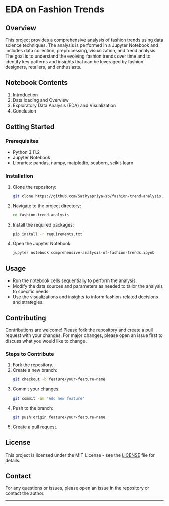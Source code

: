 # EDA on Fashion Trends

## Overview

This project provides a comprehensive analysis of fashion trends using data science techniques. The analysis is performed in a Jupyter Notebook and includes data collection, preprocessing, visualization, and trend analysis. The goal is to understand the evolving fashion trends over time and to identify key patterns and insights that can be leveraged by fashion designers, retailers, and enthusiasts.

## Notebook Contents

1. Introduction
2. Data loading and Overview
3. Exploratory Data Analysis (EDA) and Visualization
4. Conclusion

## Getting Started

### Prerequisites
- Python 3.11.2
- Jupyter Notebook
- Libraries: pandas, numpy, matplotlib, seaborn, scikit-learn

### Installation
1. Clone the repository:
    ```bash
    git clone https://github.com/Sathyapriya-sb/fashion-trend-analysis.git
    ```
2. Navigate to the project directory:
    ```bash
    cd fashion-trend-analysis
    ```
3. Install the required packages:
    ```bash
    pip install -r requirements.txt
    ```
4. Open the Jupyter Notebook:
    ```bash
    jupyter notebook comprehensive-analysis-of-fashion-trends.ipynb
    ```

## Usage
- Run the notebook cells sequentially to perform the analysis.
- Modify the data sources and parameters as needed to tailor the analysis to specific needs.
- Use the visualizations and insights to inform fashion-related decisions and strategies.

## Contributing
Contributions are welcome! Please fork the repository and create a pull request with your changes. For major changes, please open an issue first to discuss what you would like to change.

### Steps to Contribute
1. Fork the repository.
2. Create a new branch:
    ```bash
    git checkout -b feature/your-feature-name
    ```
3. Commit your changes:
    ```bash
    git commit -am 'Add new feature'
    ```
4. Push to the branch:
    ```bash
    git push origin feature/your-feature-name
    ```
5. Create a pull request.

## License
This project is licensed under the MIT License - see the [LICENSE](LICENSE) file for details.

## Contact
For any questions or issues, please open an issue in the repository or contact the author.

---
